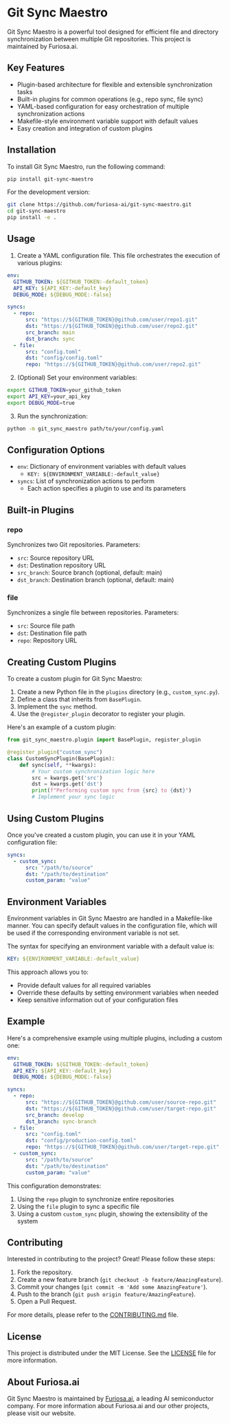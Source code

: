 # Git Sync Maestro

Git Sync Maestro is a powerful tool designed for efficient file and directory synchronization between multiple Git repositories. This project is maintained by Furiosa.ai.

## Key Features

- Plugin-based architecture for flexible and extensible synchronization tasks
- Built-in plugins for common operations (e.g., repo sync, file sync)
- YAML-based configuration for easy orchestration of multiple synchronization actions
- Makefile-style environment variable support with default values
- Easy creation and integration of custom plugins

## Installation

To install Git Sync Maestro, run the following command:

```bash
pip install git-sync-maestro
```

For the development version:

```bash
git clone https://github.com/furiosa-ai/git-sync-maestro.git
cd git-sync-maestro
pip install -e .
```

## Usage

1. Create a YAML configuration file. This file orchestrates the execution of various plugins:

```yaml
env:
  GITHUB_TOKEN: ${GITHUB_TOKEN:-default_token}
  API_KEY: ${API_KEY:-default_key}
  DEBUG_MODE: ${DEBUG_MODE:-false}

syncs:
  - repo:
      src: "https://${GITHUB_TOKEN}@github.com/user/repo1.git"
      dst: "https://${GITHUB_TOKEN}@github.com/user/repo2.git"
      src_branch: main
      dst_branch: sync
  - file:
      src: "config.toml"
      dst: "config/config.toml"
      repo: "https://${GITHUB_TOKEN}@github.com/user/repo2.git"
```

2. (Optional) Set your environment variables:

```bash
export GITHUB_TOKEN=your_github_token
export API_KEY=your_api_key
export DEBUG_MODE=true
```

3. Run the synchronization:

```bash
python -m git_sync_maestro path/to/your/config.yaml
```

## Configuration Options

- `env`: Dictionary of environment variables with default values
  - `KEY: ${ENVIRONMENT_VARIABLE:-default_value}`
- `syncs`: List of synchronization actions to perform
  - Each action specifies a plugin to use and its parameters

## Built-in Plugins

### repo
Synchronizes two Git repositories.
Parameters:
- `src`: Source repository URL
- `dst`: Destination repository URL
- `src_branch`: Source branch (optional, default: main)
- `dst_branch`: Destination branch (optional, default: main)

### file
Synchronizes a single file between repositories.
Parameters:
- `src`: Source file path
- `dst`: Destination file path
- `repo`: Repository URL

## Creating Custom Plugins

To create a custom plugin for Git Sync Maestro:

1. Create a new Python file in the `plugins` directory (e.g., `custom_sync.py`).
2. Define a class that inherits from `BasePlugin`.
3. Implement the `sync` method.
4. Use the `@register_plugin` decorator to register your plugin.

Here's an example of a custom plugin:

```python
from git_sync_maestro.plugin import BasePlugin, register_plugin

@register_plugin("custom_sync")
class CustomSyncPlugin(BasePlugin):
    def sync(self, **kwargs):
        # Your custom synchronization logic here
        src = kwargs.get('src')
        dst = kwargs.get('dst')
        print(f"Performing custom sync from {src} to {dst}")
        # Implement your sync logic
```

## Using Custom Plugins

Once you've created a custom plugin, you can use it in your YAML configuration file:

```yaml
syncs:
  - custom_sync:
      src: "/path/to/source"
      dst: "/path/to/destination"
      custom_param: "value"
```

## Environment Variables

Environment variables in Git Sync Maestro are handled in a Makefile-like manner. You can specify default values in the configuration file, which will be used if the corresponding environment variable is not set.

The syntax for specifying an environment variable with a default value is:

```yaml
KEY: ${ENVIRONMENT_VARIABLE:-default_value}
```

This approach allows you to:
- Provide default values for all required variables
- Override these defaults by setting environment variables when needed
- Keep sensitive information out of your configuration files

## Example

Here's a comprehensive example using multiple plugins, including a custom one:

```yaml
env:
  GITHUB_TOKEN: ${GITHUB_TOKEN:-default_token}
  API_KEY: ${API_KEY:-default_key}
  DEBUG_MODE: ${DEBUG_MODE:-false}

syncs:
  - repo:
      src: "https://${GITHUB_TOKEN}@github.com/user/source-repo.git"
      dst: "https://${GITHUB_TOKEN}@github.com/user/target-repo.git"
      src_branch: develop
      dst_branch: sync-branch
  - file:
      src: "config.toml"
      dst: "config/production-config.toml"
      repo: "https://${GITHUB_TOKEN}@github.com/user/target-repo.git"
  - custom_sync:
      src: "/path/to/source"
      dst: "/path/to/destination"
      custom_param: "value"
```

This configuration demonstrates:
1. Using the `repo` plugin to synchronize entire repositories
2. Using the `file` plugin to sync a specific file
3. Using a custom `custom_sync` plugin, showing the extensibility of the system

## Contributing

Interested in contributing to the project? Great! Please follow these steps:

1. Fork the repository.
2. Create a new feature branch (`git checkout -b feature/AmazingFeature`).
3. Commit your changes (`git commit -m 'Add some AmazingFeature'`).
4. Push to the branch (`git push origin feature/AmazingFeature`).
5. Open a Pull Request.

For more details, please refer to the [CONTRIBUTING.md](CONTRIBUTING.md) file.

## License

This project is distributed under the MIT License. See the [LICENSE](LICENSE) file for more information.

## About Furiosa.ai

Git Sync Maestro is maintained by [Furiosa.ai](https://furiosa.ai/), a leading AI semiconductor company. For more information about Furiosa.ai and our other projects, please visit our website.